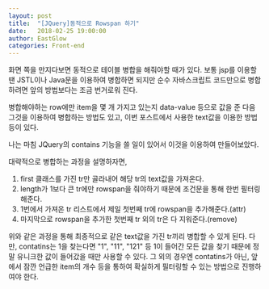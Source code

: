 ```yaml
---
layout: post
title:  "[JQuery]동적으로 Rowspan 하기"
date:   2018-02-25 19:00:00
author: EastGlow
categories: Front-end
---
```


화면 쪽을 만지다보면 동적으로 테이블 병합을 해줘야할 때가 있다. 보통 jsp를 이용할 땐 JSTL이나 Java문을 이용하여 병합하면 되지만 순수 자바스크립트 코드만으로 병합하려면 앞의 방법보다는 조금 번거로워 진다.

병합해야하는 row에만 item을 몇 개 가지고 있는지 data-value 등으로 값을 준 다음 그것을 이용하여 병합하는 방법도 있고, 이번 포스트에서 사용한 text값을 이용한 방법 등이 있다.

나는 마침 JQuery의 contains 기능을 쓸 일이 있어서 이것을 이용하여 만들어보았다.

<script async src="//jsfiddle.net/eastglow/zowknbjb/1/embed/"></script>

대략적으로 병합하는 과정을 설명하자면,

1. first 클래스를 가진 tr만 골라내어 해당 tr의 text값을 가져온다.
2. length가 1보다 큰 tr에만 rowspan을 줘야하기 때문에 조건문을 통해 한번 필터링 해준다.
3. 1번에서 가져온 tr 리스트에서 제일 첫번째 tr에 rowspan을 추가해준다.(attr)
4. 마지막으로 rowspan을 추가한 첫번째 tr 외의 tr은 다 지워준다.(remove)

위와 같은 과정을 통해 최종적으로 같은 text값을 가진 tr끼리 병합할 수 있게 된다. 다만, contatins는 1을 찾는다면 "1", "11", "121" 등 1이 들어간 모든 값을 찾기 때문에 정말 유니크한 값이 들어갔을 때만 사용할 수 있다. 그 외의 경우엔 contatins가 아닌, 앞에서 잠깐 언급한 item의 개수 등을 통하여 확실하게 필터링할 수 있는 방법으로 진행하여야 한다.
